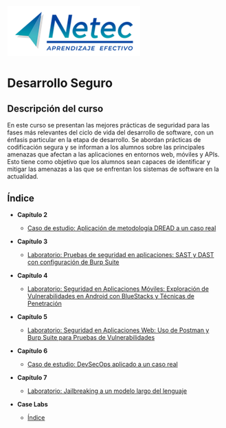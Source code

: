 # ![Logo](images/neteclogo.png) 

# Desarrollo Seguro

## Descripción del curso

En este curso se presentan las mejores prácticas de seguridad para las fases más relevantes del ciclo de vida del desarrollo de software, con un énfasis particular en la etapa de desarrollo. Se abordan prácticas de codificación segura y se informan a los alumnos sobre las principales amenazas que afectan a las aplicaciones en entornos web, móviles y APIs. Esto tiene como objetivo que los alumnos sean capaces de identificar y mitigar las amenazas a las que se enfrentan los sistemas de software en la actualidad.

## Índice

- **Capítulo 2**<br>
  - [Caso de estudio: Aplicación de metodología DREAD a un caso real](./Capítulo2/README.md)

- **Capítulo 3** <br>
  - [Laboratorio: Pruebas de seguridad en aplicaciones: SAST y DAST con configuración de Burp Suite](./Capítulo3/README.md)
    
- **Capítulo 4**<br>
  - [Laboratorio: Seguridad en Aplicaciones Móviles: Exploración de Vulnerabilidades en Android con BlueStacks y Técnicas de Penetración](./Capítulo4/README.md)
    
- **Capítulo 5**<br>
  - [Laboratorio: Seguridad en Aplicaciones Web: Uso de Postman y Burp Suite para Pruebas de Vulnerabilidades](./Capítulo5/README.md)
    
- **Capítulo 6**<br>
  - [Caso de estudio: DevSecOps aplicado a un caso real](./Capítulo6/README.md)
 
- **Capítulo 7**<br>
  - [Laboratorio: Jailbreaking a un modelo largo del lenguaje](./Capítulo7/README.md)
 
- **Case Labs**<br>
  - [Índice](./README_Labs.md)
